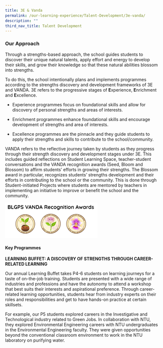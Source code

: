```yaml
---
title: 3E & Vanda
permalink: /our-learning-experience/Talent-Development/3e-vanda/
description: ""
third_nav_title: Talent Development
---
```

### Our Approach

Through a strengths-based approach, the school guides students to discover their unique natural talents, apply effort and energy to develop their skills, and grow their knowledge so that these natural abilities blossom into strengths.  

To do this, the school intentionally plans and implements programmes according to the strengths discovery and development frameworks of 3E and VANDA. 3E refers to the progressive stages of **E**xperience, **E**nrichment and **E**xcellence.  
*   Experience programmes focus on foundational skills and allow for discovery of personal strengths and areas of interests.  
    
*   Enrichment programmes enhance foundational skills and encourage development of strengths and area of interests.  
    
*   Excellence programmes are the pinnacle and they guide students to apply their strengths and skills to contribute to the school/community.  
   

VANDA refers to the reflective journey taken by students as they progress through their strength discovery and development stages under 3E. This includes guided reflections on Student Learning Space, teacher-student conversations and the VANDA recognition awards (Seed, Bloom and Blossom) to affirm students’ efforts in growing their strengths. The Blossom award in particular, recognizes students’ strengths development and their efforts in contributing to the school or the community. This is done through Student-initiated Projects where students are mentored by teachers in implementing an initiative to improve or benefit the school and the community.

<img src="/images/Picture1.png" 
     style="width:60%">
		 
#### Key Programmes

**LEARNING BUFFET: A DISCOVERY OF STRENGTHS THROUGH CAREER-RELATED LEARNING**

Our annual Learning Buffet takes P4-6 students on learning journeys for a taste of on-the-job training. Students are presented with a wide range of industries and professions and have the autonomy to attend a workshop that best suits their interests and aspirational preference. Through career-related learning opportunities, students hear from industry experts on their roles and responsibilities and get to have hands-on practice at certain skillsets.

  

For example, our P5 students explored careers in the Investigative and Technological industry related to Green Jobs. In collaboration with NTU, they explored Environmental Engineering careers with NTU undergraduates in the Environmental Engineering faculty. They were given opportunities beyond the conventional classroom environment to work in the NTU laboratory on purifying water.